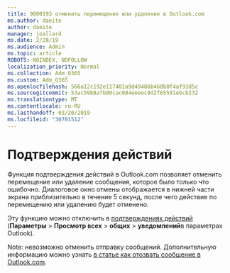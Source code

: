 ```yaml
---
title: 9000193 отменить перемещение или удаление в Outlook.com
ms.author: daeite
author: daeite
manager: joallard
ms.date: 2/28/19
ms.audience: Admin
ms.topic: article
ROBOTS: NOINDEX, NOFOLLOW
localization_priority: Normal
ms.collection: Adm_O365
ms.custom: Adm_O365
ms.openlocfilehash: 566a12c192e117401a9d49486b468b0f4af93d5c
ms.sourcegitcommit: 53ac59b8afb80cac084eeeec9d2f65591ebcb232
ms.translationtype: MT
ms.contentlocale: ru-RU
ms.lasthandoff: 03/20/2019
ms.locfileid: "30701512"
---
```

# <a name="action-confirmations"></a>Подтверждения действий

Функция подтверждения действий в Outlook.com позволяет отменить перемещение или удаление сообщения, которое было только что ошибочно. Диалоговое окно отмены отображается в нижней части экрана приблизительно в течение 5 секунд, после чего действие по перемещению или удалению будет отменено.

Эту функцию можно отключить в [подтверждениях действий](https://outlook.live.com/mail/options/general/notifications) (**Параметры** > **Просмотр всех** > **общих** > **уведомлений**в параметрах Outlook).

Note: невозможно отменить отправку сообщений. Дополнительную информацию можно узнать [в статье как отозвать сообщение в Outlook.com](https://support.office.com/article/c069ddde-5282-4085-8f4c-d7b133324f8a).
